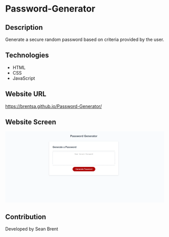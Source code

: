 # Password-Generator

## Description
Generate a secure random password based on criteria provided by the user.

## Technologies 
* HTML
* CSS
* JavaScript

## Website URL
 https://brentsa.github.io/Password-Generator/

## Website Screen
![Website Screenshot](./assets/images/webpage.png)

## Contribution
Developed by Sean Brent
